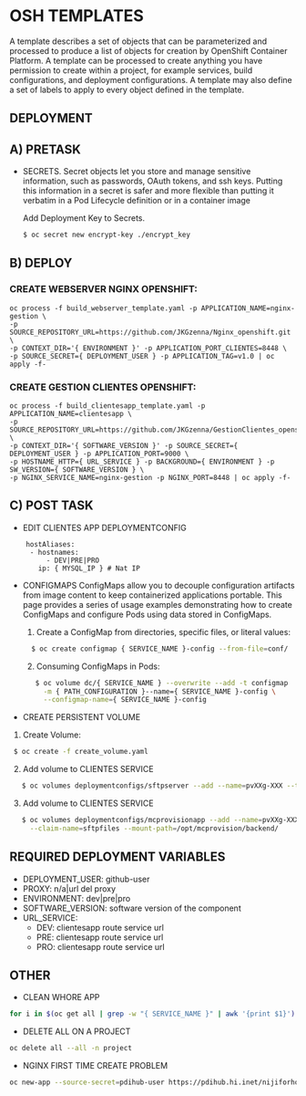 # OSH TEMPLATES
A template describes a set of objects that can be parameterized and processed to produce a list 
of objects for creation by OpenShift Container Platform.
A template can be processed to create anything you have permission to create within a project, 
for example services, build configurations, and deployment configurations. A template may also 
define a set of labels to apply to every object defined in the template.

## DEPLOYMENT

## A) PRETASK
 - SECRETS.
   Secret objects let you store and manage sensitive information, such as passwords, OAuth tokens, and ssh keys.
   Putting this information in a secret is safer and more flexible than putting it verbatim in a Pod Lifecycle definition or in a container image
	
   Add Deployment Key to Secrets.
   ```sh
   $ oc secret new encrypt-key ./encrypt_key
   ```
## B) DEPLOY

### CREATE WEBSERVER NGINX OPENSHIFT:

```
oc process -f build_webserver_template.yaml -p APPLICATION_NAME=nginx-gestion \
-p SOURCE_REPOSITORY_URL=https://github.com/JKGzenna/Nginx_openshift.git \
-p CONTEXT_DIR='{ ENVIRONMENT }' -p APPLICATION_PORT_CLIENTES=8448 \
-p SOURCE_SECRET={ DEPLOYMENT_USER } -p APPLICATION_TAG=v1.0 | oc apply -f-

```

### CREATE GESTION CLIENTES OPENSHIFT:

```
oc process -f build_clientesapp_template.yaml -p APPLICATION_NAME=clientesapp \
-p SOURCE_REPOSITORY_URL=https://github.com/JKGzenna/GestionClientes_openshift.git \
-p CONTEXT_DIR='{ SOFTWARE_VERSION }' -p SOURCE_SECRET={ DEPLOYMENT_USER } -p APPLICATION_PORT=9000 \
-p HOSTNAME_HTTP={ URL_SERVICE } -p BACKGROUND={ ENVIRONMENT } -p SW_VERSION={ SOFTWARE_VERSION } \
-p NGINX_SERVICE_NAME=nginx-gestion -p NGINX_PORT=8448 | oc apply -f-
```

## C) POST TASK 

- EDIT CLIENTES APP DEPLOYMENTCONFIG
```
    hostAliases:
     - hostnames:
         - DEV|PRE|PRO
       ip: { MYSQL_IP } # Nat IP 
```
- CONFIGMAPS
  ConfigMaps allow you to decouple configuration artifacts from image content to keep containerized applications portable.
  This page provides a series of usage examples demonstrating how to create ConfigMaps and configure Pods using data stored in ConfigMaps.
 
  1) Create a ConfigMap from directories, specific files, or literal values:
   ```sh
     $ oc create configmap { SERVICE_NAME }-config --from-file=conf/
  ```
  2) Consuming ConfigMaps in Pods:
  ```sh
     $ oc volume dc/{ SERVICE_NAME } --overwrite --add -t configmap  \
       -m { PATH_CONFIGURATION }--name={ SERVICE_NAME }-config \
       --configmap-name={ SERVICE_NAME }-config 
  ```
- CREATE PERSISTENT VOLUME

 1) Create Volume:
   ```sh 
    $ oc create -f create_volume.yaml
   ```
 2) Add volume to CLIENTES SERVICE 
 ```sh
    $ oc volumes deploymentconfigs/sftpserver --add --name=pvXXg-XXX --type=persistentVolumeClaim --claim-name=sftpfiles  --mount-path=/var/sftp/sftp_user 
 ```
 3) Add volume to CLIENTES SERVICE
 ```sh
    $ oc volumes deploymentconfigs/mcprovisionapp --add --name=pvXXg-XXX --type=persistentVolumeClaim \
      --claim-name=sftpfiles --mount-path=/opt/mcprovision/backend/
  ```  
## REQUIRED DEPLOYMENT VARIABLES 
+ DEPLOYMENT_USER:  github-user
+ PROXY: 	        n/a|url del proxy 
+ ENVIRONMENT:	    dev|pre|pro
+ SOFTWARE_VERSION: software version of the component 
+ URL_SERVICE:
    * DEV:
      clientesapp route service url
    * PRE:
      clientesapp route service url
    * PRO:
      clientesapp route service url

## OTHER
- CLEAN WHORE APP
```sh 
for i in $(oc get all | grep -w "{ SERVICE_NAME }" | awk '{print $1}') ; do oc delete $i; done
```
- DELETE ALL ON A PROJECT
```sh 
oc delete all --all -n project
```
- NGINX FIRST TIME CREATE PROBLEM
```sh 
oc new-app --source-secret=pdihub-user https://pdihub.hi.inet/nijiforhome/image_nginx.git --context-dir={ ENVIRONMENT } --name=nginx-gestion
```
